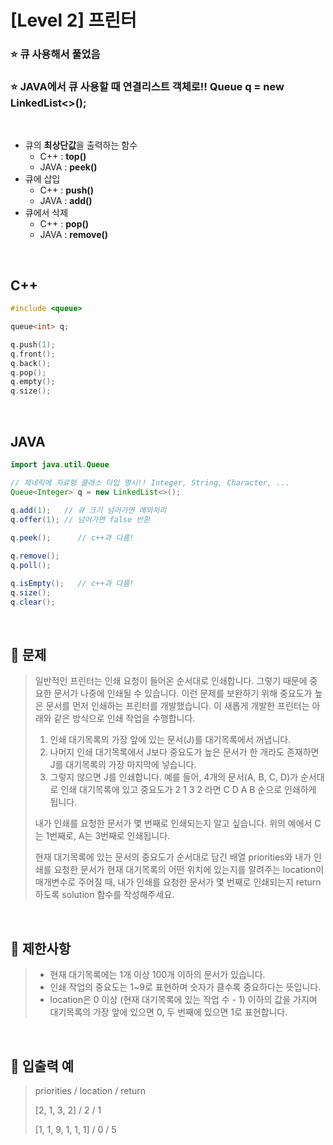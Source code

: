 # [Level 2] 프린터
<h3> ⭐ 큐 사용해서 풀었음 </h3>
<h3> ⭐ JAVA에서 큐 사용할 때 연결리스트 객체로!! Queue<Integer> q = new LinkedList<>(); </h3>
</br>
  
- 큐의 **최상단값**을 출력하는 함수
  - C++ : **top()**
  - JAVA : **peek()**
- 큐에 삽입
  - C++ : **push()**
  - JAVA : **add()**
- 큐에서 삭제
  - C++ : **pop()**
  - JAVA : **remove()**

</br>
  
## C++
```c++
#include <queue>

queue<int> q;

q.push(1);
q.front();
q.back();
q.pop();
q.empty();
q.size();
```

</br>

## JAVA
```java
import java.util.Queue

// 제네릭에 자료형 클래스 타입 명시!! Integer, String, Character, ...
Queue<Integer> q = new LinkedList<>();

q.add(1);   // 큐 크기 넘어가면 예외처리
q.offer(1); // 넘어가면 false 반환
  
q.peek();      // c++과 다름!

q.remove();
q.poll();

q.isEmpty();   // c++과 다름!
q.size();
q.clear();
```

</br>


## 📌 문제
> 일반적인 프린터는 인쇄 요청이 들어온 순서대로 인쇄합니다. 그렇기 때문에 중요한 문서가 나중에 인쇄될 수 있습니다. 이런 문제를 보완하기 위해 중요도가 높은 문서를 먼저 인쇄하는 프린터를 개발했습니다. 이 새롭게 개발한 프린터는 아래와 같은 방식으로 인쇄 작업을 수행합니다.
>
>1. 인쇄 대기목록의 가장 앞에 있는 문서(J)를 대기목록에서 꺼냅니다.
>2. 나머지 인쇄 대기목록에서 J보다 중요도가 높은 문서가 한 개라도 존재하면 J를 대기목록의 가장 마지막에 넣습니다.
>3. 그렇지 않으면 J를 인쇄합니다.
>예를 들어, 4개의 문서(A, B, C, D)가 순서대로 인쇄 대기목록에 있고 중요도가 2 1 3 2 라면 C D A B 순으로 인쇄하게 됩니다.
>
>내가 인쇄를 요청한 문서가 몇 번째로 인쇄되는지 알고 싶습니다. 위의 예에서 C는 1번째로, A는 3번째로 인쇄됩니다.
>
>현재 대기목록에 있는 문서의 중요도가 순서대로 담긴 배열 priorities와 내가 인쇄를 요청한 문서가 현재 대기목록의 어떤 위치에 있는지를 알려주는 location이 매개변수로 주어질 때, 내가 인쇄를 요청한 문서가 몇 번째로 인쇄되는지 return 하도록 solution 함수를 작성해주세요.
</br>

## 📌 제한사항
>- 현재 대기목록에는 1개 이상 100개 이하의 문서가 있습니다.
>- 인쇄 작업의 중요도는 1~9로 표현하며 숫자가 클수록 중요하다는 뜻입니다.
>- location은 0 이상 (현재 대기목록에 있는 작업 수 - 1) 이하의 값을 가지며 대기목록의 가장 앞에 있으면 0, 두 번째에 있으면 1로 표현합니다.
</br>

## 📌 입출력 예
> priorities / location / return
>
> [2, 1, 3, 2] / 2 / 1
>
> [1, 1, 9, 1, 1, 1] / 0 / 5
</br>

